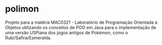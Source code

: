 # polimon
Projeto para a matéria MAC0321 - Laboratório de Programação Orientada a Objetos utilizando os conceitos de POO em Java para o implementação de uma versão USPiana dos jogos antigos de Pokémon, como o Rubi/Safira/Esmeralda.
